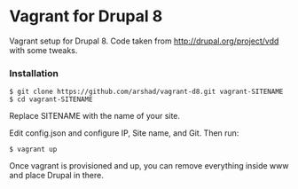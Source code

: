 Vagrant for Drupal 8
==========

Vagrant setup for Drupal 8. Code taken from http://drupal.org/project/vdd with some tweaks.

### Installation

    $ git clone https://github.com/arshad/vagrant-d8.git vagrant-SITENAME
    $ cd vagrant-SITENAME
    
Replace SITENAME with the name of your site.
    
Edit config.json and configure IP, Site name, and Git. Then run:
    
    $ vagrant up

Once vagrant is provisioned and up, you can remove everything inside www and place Drupal in there.
